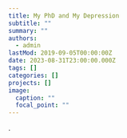 ```yaml
---
title: My PhD and My Depression
subtitle: ""
summary: ""
authors:
  - admin
lastMod: 2019-09-05T00:00:00Z
date: 2023-08-31T23:00:00.000Z
tags: []
categories: []
projects: []
image:
  caption: ""
  focal_point: ""
---
```

.